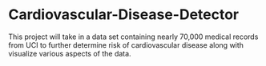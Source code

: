 # Cardiovascular-Disease-Detector
This project will take in a data set containing nearly 70,000 medical records from UCI to further determine risk of cardiovascular disease along with visualize various aspects of the data.
